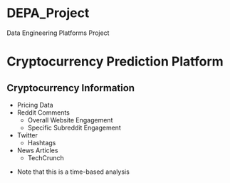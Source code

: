 # DEPA_Project
Data Engineering Platforms Project

# Cryptocurrency Prediction Platform
## Cryptocurrency Information
- Pricing Data
- Reddit Comments
  - Overall Website Engagement
  - Specific Subreddit Engagement
- Twitter
  - Hashtags
- News Articles
  - TechCrunch
* Note that this is a time-based analysis 
